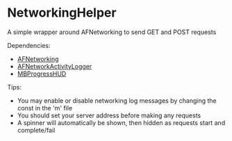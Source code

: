 # NetworkingHelper
A simple wrapper around AFNetworking to send GET and POST requests

Dependencies:
- [AFNetworking](https://github.com/AFNetworking/AFNetworking)
- [AFNetworkActivityLogger](https://github.com/AFNetworking/AFNetworkActivityLogger)
- [MBProgressHUD](https://github.com/jdg/MBProgressHUD)

Tips:
- You may enable or disable networking log messages by changing the const in the 'm' file
- You should set your server address before making any requests
- A spinner will automatically be shown, then hidden as requests start and complete/fail
